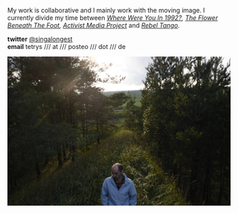 My work is collaborative and I mainly work with the moving image. I currently divide my time between _[Where Were You In 1992?](http://1992.maydayrooms.org/), [The Flower Beneath The Foot](https://theflowerbeneaththefoot.com/), [Activist Media Project](https://amp.0x2620.org/)_ and _[Rebel Tango](https://www.rastko.co.uk/rebeltango/)_.  
  
**twitter** [@singalongest](https://twitter.com/singalongest)  
**email** tetrys /// at /// posteo /// dot /// de  
  
![](/images/quarry.jpg) 
